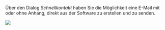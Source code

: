Über den Dialog *Schnellkontakt* haben Sie die Möglichkeit eine E-Mail mit oder ohne Anhang, direkt aus der Software zu erstellen und zu senden.

![](http://xpecto.github.io/docs/img/img_1432208145458.png)